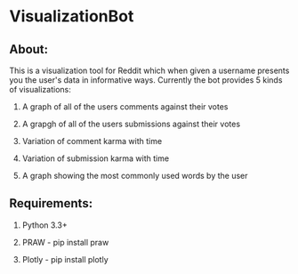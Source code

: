 # VisualizationBot

## About:

This is a visualization tool for Reddit which when given a username presents you the user's data in informative ways. Currently
the bot provides 5 kinds of visualizations:

1. A graph of all of the users comments against their votes

2. A grapgh of all of the users submissions against their votes

3. Variation of comment karma with time

4. Variation of submission karma with time

5. A graph showing the most commonly used words by the user

## Requirements:

1. Python 3.3+ 

2. PRAW - pip install praw

3. Plotly - pip install plotly
